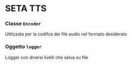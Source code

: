 # SETA TTS

### Classe `Encoder`

Utilizzata per la codifca dei file audio nel formato desiderato

### Oggetto `logger`

Logger con diversi livelli che salva su file
